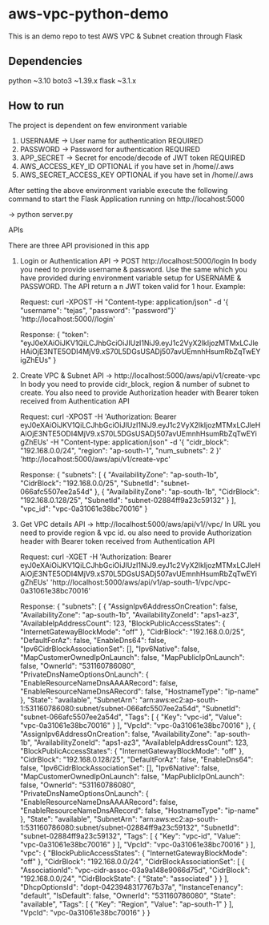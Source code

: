 # aws-vpc-python-demo
This is an demo repo to test AWS VPC &amp; Subnet creation through Flask

## Dependencies
python ~3.10
boto3 ~1.39.x
flask ~3.1.x

## How to run 

The project is dependent on few environment variable

1. USERNAME -> User name for authentication REQUIRED
2. PASSWORD -> Password for authentication REQUIRED
3. APP_SECRET -> Secret for encode/decode of JWT token REQUIRED
4. AWS_ACCESS_KEY_ID OPTIONAL if you have set in /home/<user>/.aws
5. AWS_SECRET_ACCESS_KEY OPTIONAL if you have set in /home/<user>/.aws

After setting the above environment variable execute the following command to start the Flask Application running on http://locahost:5000

-> python server.py

APIs 

There are three API provisioned in this app 

1. Login or Authentication
   API -> POST http://localhost:5000/login
   In body you need to provide username & password. Use the same which you have provided during environment variable setup for USERNAME & PASSWORD. The API return a n JWT token valid for 1 hour. 
   Example:

   Request:
   curl -XPOST -H "Content-type: application/json" -d '{
    "username": "tejas",
    "password": "password"}' 'http://localhost:5000//login'

   Response:
   {
    "token": "eyJ0eXAiOiJKV1QiLCJhbGciOiJIUzI1NiJ9.eyJ1c2VyX2lkIjozMTMxLCJleHAiOjE3NTE5ODI4MjV9.xS70L5DGsUSADj507avUEmnhHsumRbZqTwEYigZhEUs"
   }

2. Create VPC & Subnet
   API -> http://localhost:5000/aws/api/v1/create-vpc
   In body you need to provide cidr_block, region & number of subnet to create. You also need to provide Authorization header with Bearer token received from Authentication API

   Request:
   curl -XPOST -H 'Authorization: Bearer eyJ0eXAiOiJKV1QiLCJhbGciOiJIUzI1NiJ9.eyJ1c2VyX2lkIjozMTMxLCJleHAiOjE3NTE5ODI4MjV9.xS70L5DGsUSADj507avUEmnhHsumRbZqTwEYigZhEUs' -H "Content-type: application/json" -d '{
    "cidr_block": "192.168.0.0/24",
    "region": "ap-south-1",
    "num_subnets": 2
  }' 'http://localhost:5000/aws/api/v1/create-vpc'

     Response:
     {
       "subnets": [
         {
           "AvailabilityZone": "ap-south-1b",
           "CidrBlock": "192.168.0.0/25",
           "SubnetId": "subnet-066afc5507ee2a54d"
         },
         {
           "AvailabilityZone": "ap-south-1b",
           "CidrBlock": "192.168.0.128/25",
           "SubnetId": "subnet-02884ff9a23c59132"
         }
       ],
       "vpc_id": "vpc-0a31061e38bc70016"
     }

3. Get VPC details
   API -> http://localhost:5000/aws/api/v1/<region>/vpc/<vpc-id>
   In URL you need to provide region & vpc id. ou also need to provide Authorization header with Bearer token received from Authentication API

   Request:
   curl -XGET -H 'Authorization: Bearer eyJ0eXAiOiJKV1QiLCJhbGciOiJIUzI1NiJ9.eyJ1c2VyX2lkIjozMTMxLCJleHAiOjE3NTE5ODI4MjV9.xS70L5DGsUSADj507avUEmnhHsumRbZqTwEYigZhEUs' 'http://localhost:5000/aws/api/v1/ap-south-1/vpc/vpc-0a31061e38bc70016'

   Response:
   {
  "subnets": [
    {
      "AssignIpv6AddressOnCreation": false,
      "AvailabilityZone": "ap-south-1b",
      "AvailabilityZoneId": "aps1-az3",
      "AvailableIpAddressCount": 123,
      "BlockPublicAccessStates": {
        "InternetGatewayBlockMode": "off"
      },
      "CidrBlock": "192.168.0.0/25",
      "DefaultForAz": false,
      "EnableDns64": false,
      "Ipv6CidrBlockAssociationSet": [],
      "Ipv6Native": false,
      "MapCustomerOwnedIpOnLaunch": false,
      "MapPublicIpOnLaunch": false,
      "OwnerId": "531160786080",
      "PrivateDnsNameOptionsOnLaunch": {
        "EnableResourceNameDnsAAAARecord": false,
        "EnableResourceNameDnsARecord": false,
        "HostnameType": "ip-name"
      },
      "State": "available",
      "SubnetArn": "arn:aws:ec2:ap-south-1:531160786080:subnet/subnet-066afc5507ee2a54d",
      "SubnetId": "subnet-066afc5507ee2a54d",
      "Tags": [
        {
          "Key": "vpc-id",
          "Value": "vpc-0a31061e38bc70016"
        }
      ],
      "VpcId": "vpc-0a31061e38bc70016"
    },
    {
      "AssignIpv6AddressOnCreation": false,
      "AvailabilityZone": "ap-south-1b",
      "AvailabilityZoneId": "aps1-az3",
      "AvailableIpAddressCount": 123,
      "BlockPublicAccessStates": {
        "InternetGatewayBlockMode": "off"
      },
      "CidrBlock": "192.168.0.128/25",
      "DefaultForAz": false,
      "EnableDns64": false,
      "Ipv6CidrBlockAssociationSet": [],
      "Ipv6Native": false,
      "MapCustomerOwnedIpOnLaunch": false,
      "MapPublicIpOnLaunch": false,
      "OwnerId": "531160786080",
      "PrivateDnsNameOptionsOnLaunch": {
        "EnableResourceNameDnsAAAARecord": false,
        "EnableResourceNameDnsARecord": false,
        "HostnameType": "ip-name"
      },
      "State": "available",
      "SubnetArn": "arn:aws:ec2:ap-south-1:531160786080:subnet/subnet-02884ff9a23c59132",
      "SubnetId": "subnet-02884ff9a23c59132",
      "Tags": [
        {
          "Key": "vpc-id",
          "Value": "vpc-0a31061e38bc70016"
        }
      ],
      "VpcId": "vpc-0a31061e38bc70016"
    }
  ],
  "vpc": {
    "BlockPublicAccessStates": {
      "InternetGatewayBlockMode": "off"
    },
    "CidrBlock": "192.168.0.0/24",
    "CidrBlockAssociationSet": [
      {
        "AssociationId": "vpc-cidr-assoc-03a9a148e9066d75d",
        "CidrBlock": "192.168.0.0/24",
        "CidrBlockState": {
          "State": "associated"
        }
      }
    ],
    "DhcpOptionsId": "dopt-0423948317767b37a",
    "InstanceTenancy": "default",
    "IsDefault": false,
    "OwnerId": "531160786080",
    "State": "available",
    "Tags": [
      {
        "Key": "Region",
        "Value": "ap-south-1"
      }
    ],
    "VpcId": "vpc-0a31061e38bc70016"
  }
}

   


   


